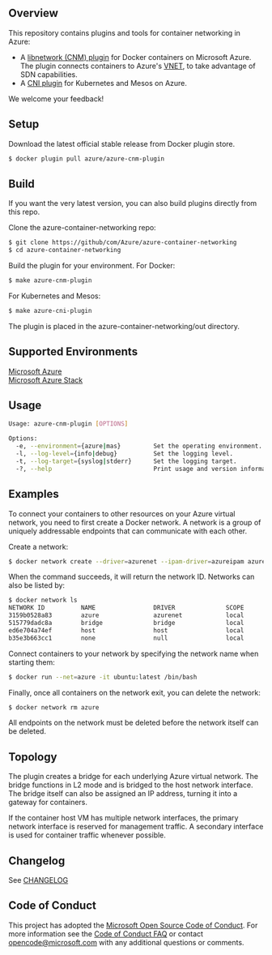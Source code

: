 ## Overview
This repository contains plugins and tools for container networking in Azure:
* A [libnetwork (CNM) plugin](https://github.com/docker/libnetwork/blob/master/docs/remote.md) for Docker containers on Microsoft Azure. The plugin connects containers to Azure's [VNET](link), to take advantage of SDN capabilities.
* A [CNI plugin](https://github.com/containernetworking/cni/blob/master/SPEC.md) for Kubernetes and Mesos on Azure.

We welcome your feedback!

## Setup
Download the latest official stable release from Docker plugin store.
```bash
$ docker plugin pull azure/azure-cnm-plugin
```

## Build
If you want the very latest version, you can also build plugins directly from this repo.

Clone the azure-container-networking repo:
```bash
$ git clone https://github/com/Azure/azure-container-networking
$ cd azure-container-networking
```

Build the plugin for your environment. For Docker:
```bash
$ make azure-cnm-plugin
```

For Kubernetes and Mesos:
```bash
$ make azure-cni-plugin
```

The plugin is placed in the azure-container-networking/out directory.

## Supported Environments
[Microsoft Azure](https://azure.microsoft.com)<br>
[Microsoft Azure Stack](https://azure.microsoft.com/en-us/overview/azure-stack/)

## Usage
```bash
Usage: azure-cnm-plugin [OPTIONS]

Options:
  -e, --environment={azure|mas}         Set the operating environment.
  -l, --log-level={info|debug}          Set the logging level.
  -t, --log-target={syslog|stderr}      Set the logging target.
  -?, --help                            Print usage and version information.
```

## Examples
To connect your containers to other resources on your Azure virtual network, you need to first create a Docker network. A network is a group of uniquely addressable endpoints that can communicate with each other.

Create a network:<br>
```bash
$ docker network create --driver=azurenet --ipam-driver=azureipam azure
```

When the command succeeds, it will return the network ID. Networks can also be listed by:
```bash
$ docker network ls
NETWORK ID          NAME                DRIVER              SCOPE
3159b0528a83        azure               azurenet            local
515779dadc8a        bridge              bridge              local
ed6e704a74ef        host                host                local
b35e3b663cc1        none                null                local
```

Connect containers to your network by specifying the network name when starting them:<br>
```bash
$ docker run --net=azure -it ubuntu:latest /bin/bash
```

Finally, once all containers on the network exit, you can delete the network:
```bash
$ docker network rm azure
```

All endpoints on the network must be deleted before the network itself can be deleted.

## Topology
The plugin creates a bridge for each underlying Azure virtual network. The bridge functions in L2 mode and is bridged to the host network interface. The bridge itself can also be assigned an IP address, turning it into a gateway for containers.

If the container host VM has multiple network interfaces, the primary network interface is reserved for management traffic. A secondary interface is used for container traffic whenever possible.

## Changelog
See [CHANGELOG](CHANGELOG.md)

## Code of Conduct
This project has adopted the [Microsoft Open Source Code of Conduct](https://opensource.microsoft.com/codeofconduct/). For more information see the [Code of Conduct FAQ](https://opensource.microsoft.com/codeofconduct/faq/) or contact [opencode@microsoft.com](mailto:opencode@microsoft.com) with any additional questions or comments.
